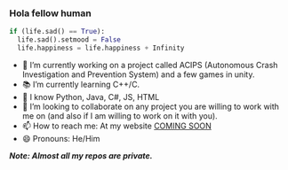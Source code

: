 ### Hola fellow human 
```python
if (life.sad() == True):
  life.sad().setmood = False
  life.happiness = life.happiness + Infinity
```


- 🔭 I’m currently working on a project called ACIPS (Autonomous Crash Investigation and Prevention System) and a few games in unity.
- 📚 I’m currently learning C++/C.
- 🧠 I know Python, Java, C#, JS, HTML 
- 👯 I’m looking to collaborate on any project you are willing to work with me on (and also if I am willing to work on it with you).
- 📫 How to reach me: At my website [COMING SOON](https://cooming-soon.netlify.app/)
- 😄 Pronouns: He/Him

***Note: Almost all my repos are private.***
<!--
**Aroson1/Aroson1** is a ✨ _special_ ✨ repository because its `README.md` (this file) appears on your GitHub profile.


-->
